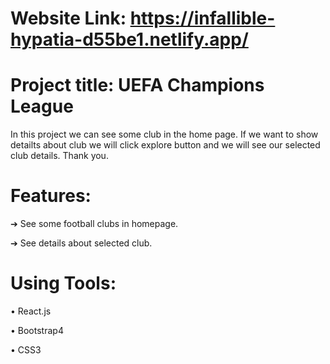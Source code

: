 # Website Link: https://infallible-hypatia-d55be1.netlify.app/

# Project title: UEFA Champions League

In this project we can see some club in the home page. If we want to show detailts about club we will click explore button and we will see our selected club details. Thank you.

# Features:

➔ See some football clubs in homepage.

➔ See details about selected club.

# Using Tools:

• React.js

• Bootstrap4

• CSS3


